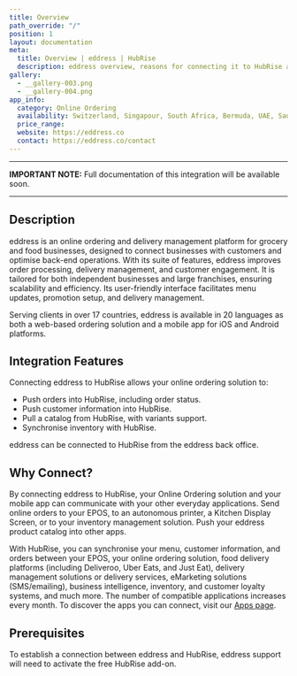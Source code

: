 ```yaml
---
title: Overview
path_override: "/"
position: 1
layout: documentation
meta:
  title: Overview | eddress | HubRise
  description: eddress overview, reasons for connecting it to HubRise and summary of integrated features. Synchronise data between your online ordering solution and your other apps.
gallery:
  - __gallery-003.png
  - __gallery-004.png
app_info:
  category: Online Ordering
  availability: Switzerland, Singapour, South Africa, Bermuda, UAE, Saudi Arabia
  price_range:
  website: https://eddress.co
  contact: https://eddress.co/contact
---
```


---

**IMPORTANT NOTE:** Full documentation of this integration will be available soon.

---

## Description

eddress is an online ordering and delivery management platform for grocery and food businesses, designed to connect businesses with customers and optimise back-end operations. With its suite of features, eddress improves order processing, delivery management, and customer engagement. It is tailored for both independent businesses and large franchises, ensuring scalability and efficiency. Its user-friendly interface facilitates menu updates, promotion setup, and delivery management.

Serving clients in over 17 countries, eddress is available in 20 languages as both a web-based ordering solution and a mobile app for iOS and Android platforms.

## Integration Features

Connecting eddress to HubRise allows your online ordering solution to:

- Push orders into HubRise, including order status.
- Push customer information into HubRise.
- Pull a catalog from HubRise, with variants support.
- Synchronise inventory with HubRise.

eddress can be connected to HubRise from the eddress back office.

## Why Connect?

By connecting eddress to HubRise, your Online Ordering solution and your mobile app can communicate with your other everyday applications. Send online orders to your EPOS, to an autonomous printer, a Kitchen Display Screen, or to your inventory management solution. Push your eddress product catalog into other apps.

With HubRise, you can synchronise your menu, customer information, and orders between your EPOS, your online ordering solution, food delivery platforms (including Deliveroo, Uber Eats, and Just Eat), delivery management solutions or delivery services, eMarketing solutions (SMS/emailing), business intelligence, inventory, and customer loyalty systems, and much more. The number of compatible applications increases every month. To discover the apps you can connect, visit our [Apps page](/apps).

## Prerequisites

To establish a connection between eddress and HubRise, eddress support will need to activate the free HubRise add-on.
